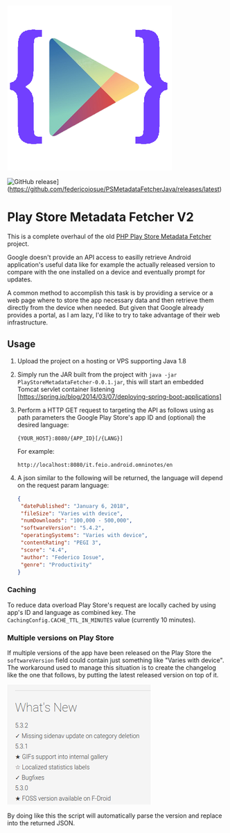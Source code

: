 ![logo](logo.png)

![GitHub release](https://img.shields.io/github/release/federicoiosue/psmetadatafetcherjava.svg)](https://github.com/federicoiosue/PSMetadataFetcherJava/releases/latest)

# Play Store Metadata Fetcher V2



This is a complete overhaul of the old [PHP Play Store Metadata Fetcher](https://github.com/federicoiosue/PSMetadataFetcher) project.

Google doesn't provide an API access to easilly retrieve Android application's useful data like for example the actually released version to compare with the one installed on a device and eventually prompt for updates.

A common method to accomplish this task is by providing a service or a web page where to store the app necessary data and then retrieve them directly from the device when needed. But given that Google already provides a portal, as I am lazy, I'd like to try to take advantage of their web infrastructure.

## Usage

1. Upload the project on a hosting or VPS supporting Java 1.8

2. Simply run the JAR built from the project with ``` java -jar PlayStoreMetadataFetcher-0.0.1.jar ```, this will start an embedded Tomcat servlet container listening [https://spring.io/blog/2014/03/07/deploying-spring-boot-applications]

3. Perform a HTTP GET request to targeting the API as follows using as path parameters the Google Play Store's app ID and (optional) the desired language:

   ```http
   {YOUR_HOST}:8080/{APP_ID}[/{LANG}]
   ```

   For example:

   ```http
   http://localhost:8080/it.feio.android.omninotes/en
   ```

4. A json similar to the following will be returned, the language will depend on the request param language:

   ```json
   {
   	"datePublished": "January 6, 2018",
   	"fileSize": "Varies with device",
   	"numDownloads": "100,000 - 500,000",
   	"softwareVersion": "5.4.2",
   	"operatingSystems": "Varies with device",
   	"contentRating": "PEGI 3",
   	"score": "4.4",
   	"author": "Federico Iosue",
   	"genre": "Productivity"
   }
   ```

### Caching

To reduce data overload Play Store's request are locally cached by using app's ID and language as combined key. The ``` CachingConfig.CACHE_TTL_IN_MINUTES ``` value (currently 10 minutes).

### Multiple versions on Play Store

If multiple versions of the app have been released on the Play Store the ``` softwareVersion ``` field could contain just something like "Varies with device".
The workaround used to manage this situation is to create the changelog like the one that follows, by putting the latest released version on top of it.

 ![whats-new-parsing](whats-new-parsing.png)

By doing like this the script will automatically parse the version and replace into the returned JSON.